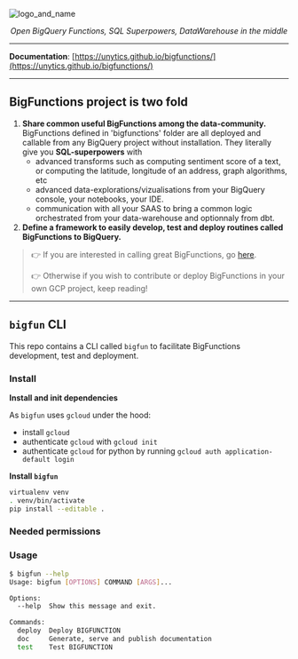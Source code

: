 ![logo_and_name](https://user-images.githubusercontent.com/111615732/186508787-6af04ed0-4750-4c49-926a-eacfd4a3dfbb.png)
<p align="center">
    <em>Open BigQuery Functions, SQL Superpowers, DataWarehouse in the middle</em>
</p>

---

**Documentation**: <a href="https://unytics.github.io/bigfunctions/" target="_blank">[https://unytics.github.io/bigfunctions/](https://unytics.github.io/bigfunctions/)</a>

---


## BigFunctions project is two fold


1. **Share common useful BigFunctions among the data-community.** <br>BigFunctions defined in 'bigfunctions' folder are all deployed and callable from any BigQuery project without installation. They literally give you **SQL-superpowers** with
    - advanced transforms such as computing sentiment score of a text, or computing the latitude, longitude of an address, graph algorithms, etc
    - advanced data-explorations/vizualisations from your BigQuery console, your notebooks, your IDE.
    - communication with all your SAAS to bring a common logic orchestrated from your data-warehouse and optionnaly from dbt.
2. **Define a framework to easily develop, test and deploy routines called BigFunctions to BigQuery.**



> 👉 If you are interested in calling great BigFunctions, go [here](https://unytics.github.io/bigfunctions/).
> 
> 👉 Otherwise if you wish to contribute or deploy BigFunctions in your own GCP project, keep reading!


---


## `bigfun` CLI

This repo contains a CLI called `bigfun` to facilitate BigFunctions development, test and deployment. 


### Install


**Install and init dependencies**

As `bigfun` uses `gcloud` under the hood: 

- install `gcloud`
- authenticate `gcloud` with `gcloud init`
- authenticate `gcloud` for python by running `gcloud auth application-default login`


**Install `bigfun`**

``` sh
virtualenv venv
. venv/bin/activate
pip install --editable .
```


### Needed permissions


### Usage

``` sh
$ bigfun --help
Usage: bigfun [OPTIONS] COMMAND [ARGS]...

Options:
  --help  Show this message and exit.

Commands:
  deploy  Deploy BIGFUNCTION
  doc     Generate, serve and publish documentation
  test    Test BIGFUNCTION
```